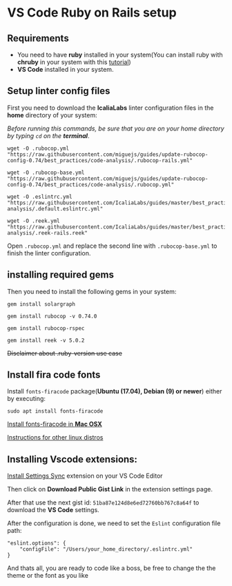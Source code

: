 # VS Code Ruby on Rails setup 
## Requirements
- You need to have **ruby** installed in your system(You can install ruby with **chruby** in your system with this [tutorial](https://ryanbigg.com/2014/10/ubuntu-ruby-ruby-install-chruby-and-you))
- **VS Code** installed in your system.

## Setup linter config files 
First you need to download the **IcaliaLabs** linter configuration files in the **home** directory of your system:

*Before running this commands, be sure that you are on your home directory by typing `cd` on the **terminal***.
<!-- TODO: Replace this donwload links with the master branch links -->
```
wget -O .rubocop.yml "https://raw.githubusercontent.com/miguejs/guides/update-rubocop-config-0.74/best_practices/code-analysis/.rubocop-rails.yml" 
```

```
wget -O .rubocop-base.yml "https://raw.githubusercontent.com/miguejs/guides/update-rubocop-config-0.74/best_practices/code-analysis/.rubocop.yml" 
```

```
wget -O .eslintrc.yml "https://raw.githubusercontent.com/IcaliaLabs/guides/master/best_practices/code-analysis/.default.eslintrc.yml" 
```

```
wget -O .reek.yml "https://raw.githubusercontent.com/IcaliaLabs/guides/master/best_practices/code-analysis/.reek-rails.reek" 
```

Open `.rubocop.yml` and replace the second line with `.rubocop-base.yml` to finish the linter configuration.

## installing required gems

Then you need to install the following gems in your system:

`‌gem install solargraph`

`gem install rubocop -v 0.74.0`

`gem install rubocop-rspec`

`gem install reek -v 5.0.2`

~~Disclaimer about .ruby-version use case~~


## Install fira code fonts
Install `fonts-firacode` package(**Ubuntu (17.04), Debian (9) or newer**) either by executing:

`sudo apt install fonts-firacode`

[Install fonts-firacode in **Mac OSX**](https://medium.com/@qjli/daily-dev-tips-96-visual-studio-code-how-to-enable-this-new-sexy-fira-code-font-89bafbfa245f)

[Instructions for other linux distros](https://github.com/tonsky/FiraCode/wiki/Linux-instructions)


## Installing Vscode extensions:

[Install Settings Sync](https://marketplace.visualstudio.com/items?itemName=Shan.code-settings-sync) extension on your  VS Code Editor

Then  click on **Download Public Gist Link** in the extension settings page.

After that use the next gist id: `51ba87e124d8e6ed72760bb767c8a64f` to download the **VS Code** settings.

After the configuration is done, we need to set the `Eslint` configuration file path:

<!-- TODO: Add image of Eslint configuration -->

```
"eslint.options": { 
	"configFile": "/Users/your_home_directory/.eslintrc.yml"
}
```
And thats all, you are ready to code like a boss, be free to change the the theme or the font as you like 
